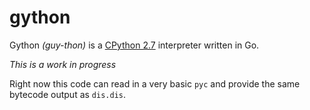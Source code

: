 gython
======

Gython _(guy-thon)_ is a [CPython 2.7](https://github.com/python/cpython/tree/2.7)
interpreter written in Go.

*This is a work in progress*


Right now this code can read in a very basic `pyc` and provide the same bytecode
output as `dis.dis`.
